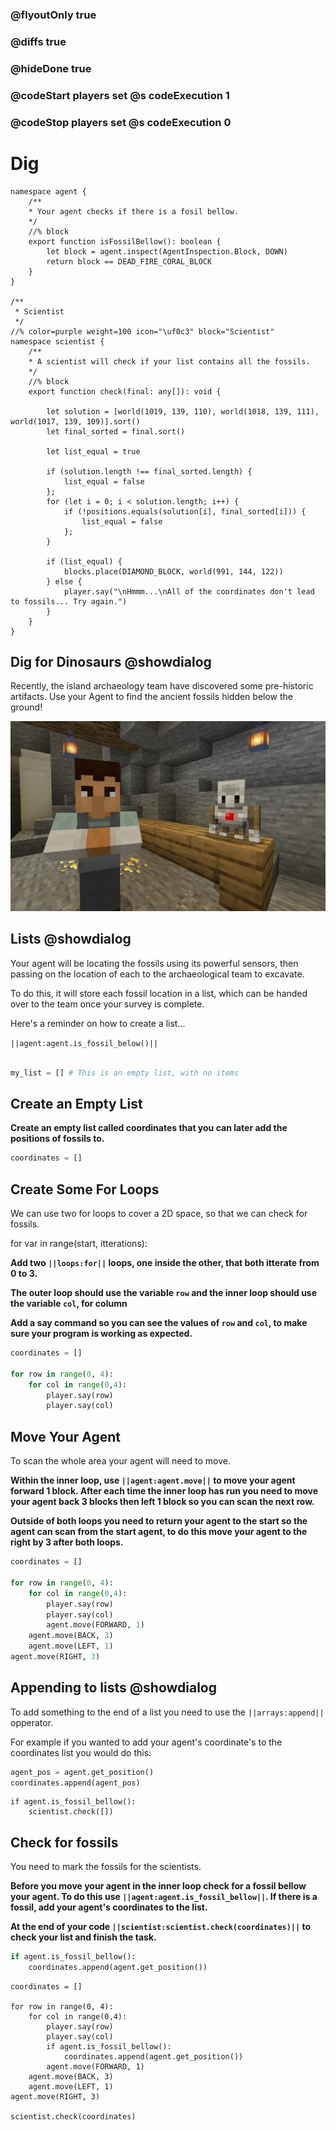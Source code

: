 ### @flyoutOnly true
### @diffs true
### @hideDone true
### @codeStart players set @s codeExecution 1
### @codeStop players set @s codeExecution 0

# Dig

```customts
namespace agent {
    /**
    * Your agent checks if there is a fosil bellow.
    */
    //% block
    export function isFossilBellow(): boolean {
        let block = agent.inspect(AgentInspection.Block, DOWN)
        return block == DEAD_FIRE_CORAL_BLOCK
    }
}

/**
 * Scientist
 */
//% color=purple weight=100 icon="\uf0c3" block="Scientist"
namespace scientist {
    /**
    * A scientist will check if your list contains all the fossils.
    */
    //% block
    export function check(final: any[]): void {

        let solution = [world(1019, 139, 110), world(1018, 139, 111), world(1017, 139, 109)].sort()
        let final_sorted = final.sort()

        let list_equal = true

        if (solution.length !== final_sorted.length) {
            list_equal = false
        };
        for (let i = 0; i < solution.length; i++) {
            if (!positions.equals(solution[i], final_sorted[i])) {
                list_equal = false
            };
        }

        if (list_equal) {
            blocks.place(DIAMOND_BLOCK, world(991, 144, 122))
        } else {
            player.say("\nHmmm...\nAll of the coordinates don't lead to fossils... Try again.")
        }
    }
}
```

## Dig for Dinosaurs @showdialog
Recently, the island archaeology team have discovered some pre-historic artifacts. Use your Agent to find the ancient fossils hidden below the ground!

![Cover image](https://raw.githubusercontent.com/CausewayDigital/Minecraft-EE-MakeCode/refs/heads/master/tutorials/python-islands/island-6/dig/cover.png)

## Lists @showdialog
Your agent will be locating the fossils using its powerful sensors, then passing on the location of each to the archaeological team to excavate.      

To do this, it will store each fossil location in a list, which can be handed over to the team once your survey is complete.   

Here's a reminder on how to create a list...

`||agent:agent.is_fossil_below()||`

```python

my_list = [] # This is an empty list, with no items

```

## Create an Empty List
**Create an empty list called coordinates that you can later add the positions of fossils to.**

```python
coordinates = []
```

## Create Some For Loops
We can use two for loops to cover a 2D space, so that we can check for fossils.

for var in range(start, itterations):

**Add two `||loops:for||` loops, one inside the other, that both itterate from 0 to 3.**

**The outer loop should use the variable `row` and the inner loop should use the variable `col`, for column**

**Add a say command so you can see the values of `row` and `col`, to make sure your program is working as expected.**
```python
coordinates = []

for row in range(0, 4):
    for col in range(0,4):
        player.say(row)
        player.say(col)
```

## Move Your Agent
To scan the whole area your agent will need to move.

**Within the inner loop, use `||agent:agent.move||` to move your agent forward 1 block. After each time the inner loop has run you need to move your agent back 3 blocks then left 1 block so you can scan the next row.**

**Outside of both loops you need to return your agent to the start so the agent can scan from the start agent, to do this move your agent to the right by 3 after both loops.**

```python
coordinates = []

for row in range(0, 4):
    for col in range(0,4):
        player.say(row)
        player.say(col)
        agent.move(FORWARD, 1)
    agent.move(BACK, 3)
    agent.move(LEFT, 1)
agent.move(RIGHT, 3)
```

## Appending to lists @showdialog
To add something to the end of a list you need to use the `||arrays:append||` opperator.

For example if you wanted to add your agent's coordinate's to the coordinates list you would do this:

```python
agent_pos = agent.get_position()
coordinates.append(agent_pos)
```

```ghost
if agent.is_fossil_bellow():
    scientist.check([])
```

## Check for fossils
You need to mark the fossils for the scientists.

**Before you move your agent in the inner loop check for a fossil bellow your agent. To do this use `||agent:agent.is_fossil_bellow||`. If there is a fossil, add your agent's coordinates to the list.**

**At the end of your code `||scientist:scientist.check(coordinates)||` to check your list and finish the task.**

```python
if agent.is_fossil_bellow():
    coordinates.append(agent.get_position())
```

```ghost
coordinates = []

for row in range(0, 4):
    for col in range(0,4):
        player.say(row)
        player.say(col)
        if agent.is_fossil_bellow():
            coordinates.append(agent.get_position())
        agent.move(FORWARD, 1)
    agent.move(BACK, 3)
    agent.move(LEFT, 1)
agent.move(RIGHT, 3)

scientist.check(coordinates)
```
